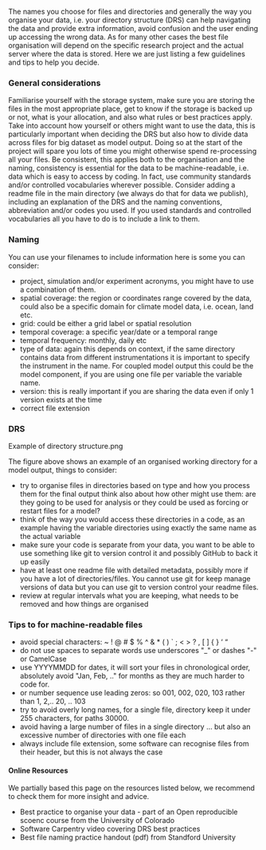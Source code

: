 The names you choose for files and directories and generally the way you organise your data, i.e. your directory structure (DRS) can help navigating the data and provide extra information, avoid confusion and the user ending up accessing the wrong data. As for many other cases the best file organisation will depend on the specific research project and the actual server where the data is stored. Here we are just listing a few guidelines and tips to help you decide.  

### General considerations
 Familiarise yourself with the storage system, make sure you are storing the files in the most appropriate place, get to know if the storage is backed up or not, what is your allocation, and also what rules or best practices apply.
Take into account how yourself or others might want to use the data, this is particularly important when deciding the DRS but also how to divide data across files for big dataset as model output. Doing so at the start of the project will spare you lots of time you might otherwise spend re-processing all your files.
Be consistent, this applies both to the organisation and the naming, consistency is essential for the data to be machine-readable, i.e. data which is easy to access by coding. In fact, use community standards and/or controlled vocabularies wherever possible.
Consider adding a readme file in the main directory (we always do that for data we publish), including an explanation of the DRS and the naming conventions, abbreviation and/or codes you used. If you used standards and controlled vocabularies all you have to do is to include a link to them.    
### Naming
You can use your filenames to include information here is some you can consider:

* project, simulation and/or experiment acronyms, you might have to use a combination of them.
* spatial coverage: the region or coordinates range covered by the data, could also be a specific domain for climate model data, i.e. ocean, land etc.
* grid: could be either a grid label or spatial resolution
* temporal coverage: a specific year/date or a temporal range
* temporal frequency: monthly, daily etc
* type of data: again this depends on context, if the same directory contains data from different instrumentations it is important to specify the instrument in the name. For coupled model output this could be the model component, if you are using one file per variable the variable name.
* version: this is really important if you are sharing the data even if only 1 version exists at the time
* correct file extension

### DRS
Example of directory structure.png

The figure above shows an example of an organised working directory for a model output, things to consider:

* try to organise files in directories based on type and how you process them
for the final output think also about how other might use them: are they going to be used for analysis or they could be used as forcing or restart files for a model? 
* think of the way you would access these directories in a code, as an example having the variable directories using exactly the same name as the actual variable
* make sure your code is separate from your data, you want to be able to use something like git to version control it and possibly GitHub to back it up easily
* have at least one readme file with detailed metadata, possibly more if you have a lot of directories/files. You cannot use git for keep manage versions of data but you can use git to version control your readme files.
* review at regular intervals what you are keeping, what needs to be removed and how things are organised

### Tips to for machine-readable files
* avoid special characters: ~ ! @ # $ % ^ & * ( ) ` ; < > ? , [ ] { } ‘ “
* do not use spaces to separate words use underscores "_" or dashes "-" or CamelCase
* use YYYYMMDD for dates, it will sort your files in chronological order, absolutely avoid "Jan, Feb, .." for months as they are much harder to code for.
* or number sequence use leading zeros: so 001, 002, 020, 103  rather than 1, 2,.. 20, .. 103
* try to avoid overly long names, for a single file, directory keep it under 255 characters, for paths 30000.
* avoid having a large number of files in a single directory … but also an excessive number of directories with one file each
* always include file extension, some software can recognise files from their header, but this is not always the case

#### Online Resources
We partially based this page on the resources listed below, we recommend to check them for more insight and advice.

* Best practice to organise your data - part of an Open reproducible scoenc course from the University of Colorado 
* Software Carpentry video covering DRS best practices
* Best file naming practice handout (pdf) from Standford University 
